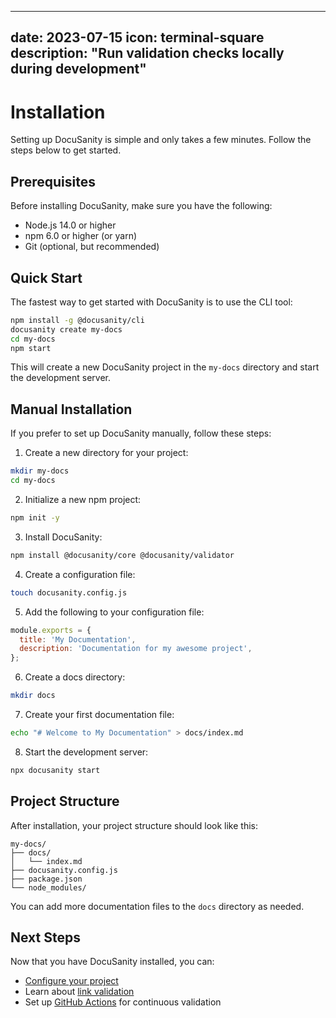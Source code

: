 
---
date: 2023-07-15
icon: terminal-square
description: "Run validation checks locally during development"
---

# Installation

Setting up DocuSanity is simple and only takes a few minutes. Follow the steps below to get started.

## Prerequisites

Before installing DocuSanity, make sure you have the following:

- Node.js 14.0 or higher
- npm 6.0 or higher (or yarn)
- Git (optional, but recommended)

## Quick Start

The fastest way to get started with DocuSanity is to use the CLI tool:

```bash
npm install -g @docusanity/cli
docusanity create my-docs
cd my-docs
npm start
```

This will create a new DocuSanity project in the `my-docs` directory and start the development server.

## Manual Installation

If you prefer to set up DocuSanity manually, follow these steps:

1. Create a new directory for your project:

```bash
mkdir my-docs
cd my-docs
```

2. Initialize a new npm project:

```bash
npm init -y
```

3. Install DocuSanity:

```bash
npm install @docusanity/core @docusanity/validator
```

4. Create a configuration file:

```bash
touch docusanity.config.js
```

5. Add the following to your configuration file:

```javascript
module.exports = {
  title: 'My Documentation',
  description: 'Documentation for my awesome project',
};
```

6. Create a docs directory:

```bash
mkdir docs
```

7. Create your first documentation file:

```bash
echo "# Welcome to My Documentation" > docs/index.md
```

8. Start the development server:

```bash
npx docusanity start
```

## Project Structure

After installation, your project structure should look like this:

```
my-docs/
├── docs/
│   └── index.md
├── docusanity.config.js
├── package.json
└── node_modules/
```

You can add more documentation files to the `docs` directory as needed.

## Next Steps

Now that you have DocuSanity installed, you can:

- [Configure your project](/docs/configuration)
- Learn about [link validation](/docs/link-validation)
- Set up [GitHub Actions](/docs/github-actions) for continuous validation
